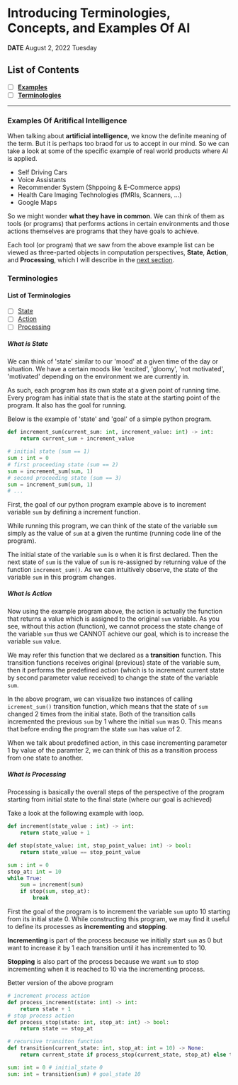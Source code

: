 # Introducing Terminologies, Concepts, and Examples Of AI

**DATE** August 2, 2022 Tuesday

## List of Contents

- [ ] [**Examples**](#examples-of-artificial-intelligence)
- [ ] [**Terminologies**](#Terminologies)

---

### Examples Of Aritifical Intelligence

When talking about **artificial intelligence**, we know the definite meaning of the term. But it is perhaps too braod for us to accept in our mind. So we can take a look at some of the specific example of real world products where AI is applied.

- Self Driving Cars
- Voice Assistants
- Recommender System (Shppoing & E-Commerce apps)
- Health Care Imaging Technologies (fMRIs, Scanners, ...)
- Google Maps

So we might wonder **what they have in common**. We can think of them as tools (or programs) that performs actions in certain environments and those actions themselves are programs that they have goals to achieve.

Each tool (or program) that we saw from the above example list can be viewed as three-parted objects in computation perspectives, **State**, **Action**, and **Processing**, which I will describe in the [next section](#Terminologies).

### Terminologies

#### List of Terminologies

- [ ] [State](#what-is-state)
- [ ] [Action](#what-is-action)
- [ ] [Processing](#what-is-processing)

##### What is State

We can think of 'state' similar to our 'mood' at a given time of the day or situation. We have a certain moods like 'excited', 'gloomy', 'not motivated', 'motivated' depending on the environment we are currently in.

As such, each program has its own state at a given point of running time. Every program has initial state that is the state at the starting point of the program. It also has the goal for running.

Below is the example of 'state' and 'goal' of a simple python program.

```python
def increment_sum(current_sum: int, increment_value: int) -> int:
    return current_sum + increment_value

# initial state (sum == 1)
sum : int = 0
# first proceeding state (sum == 2)
sum = increment_sum(sum, 1)
# second proceeding state (sum == 3)
sum = increment_sum(sum, 1)
# ...

```

First, the goal of our python program example above is to increment variable `sum` by defining a increment function.

While running this program, we can think of the state of the variable `sum` simply as the value of `sum` at a given the runtime (running code line of the program).

The initial state of the variable `sum` is `0` when it is first declared. Then the next state of `sum` is the value of `sum` is re-assigned by returning value of the function `increment_sum()`. As we can intuitively observe, the state of the variable `sum` in this program changes.

##### What is Action

Now using the example program above, the action is actually the function that returns a value which is assigned to the original `sum` variable. As you see, without this action (function), we cannot process the state change of the variable `sum` thus we CANNOT achieve our goal, which is to increase the variable `sum` value.

We may refer this function that we declared as a **transition** function. This transition functions receives original (previous) state of the variable sum, then it performs the predefined action (which is to increment current state by second parameter value received) to change the state of the variable `sum`.

In the above program, we can visualize two instances of calling `icrement_sum()` transition function, which means that the state of `sum` changed 2 times from the initial state. Both of the transition calls incremented the previous `sum` by 1 where the initial `sum` was 0. This means that before ending the program the state `sum` has value of 2.

When we talk about predefined action, in this case incrementing parameter 1 by value of the paramter 2, we can think of this as a transition process from one state to another.

##### What is Processing

Processing is basically the overall steps of the perspective of the program starting from initial state to the final state (where our goal is achieved)

Take a look at the following example with loop.

```python
def increment(state_value : int) -> int:
    return state_value + 1

def stop(state_value: int, stop_point_value: int) -> bool:
    return state_value == stop_point_value

sum : int = 0
stop_at: int = 10
while True:
    sum = increment(sum)
    if stop(sum, stop_at):
        break
```

First the goal of the program is to increment the variable `sum` upto 10 starting from its initial state 0. While constructing this program, we may find it useful to define its processes as **incrementing** and **stopping**.

**Incrementing** is part of the process because we initially start `sum` as 0 but want to increase it by 1 each transition until it has incremented to 10.

**Stopping** is also part of the process because we want `sum` to stop incrementing when it is reached to 10 via the incrementing process.

Better version of the above program

```python
# increment process action
def process_increment(state: int) -> int:
    return state + 1
# stop process action
def process_stop(state: int, stop_at: int) -> bool:
    return state == stop_at

# recursive transiton function
def transition(current_state: int, stop_at: int = 10) -> None:
    return current_state if process_stop(current_state, stop_at) else transition(process_increment(current_state))

sum: int = 0 # initial_state 0
sum: int = transition(sum) # goal_state 10

```
